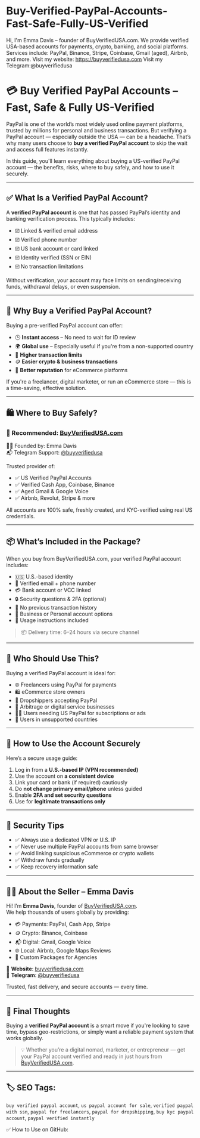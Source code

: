 # Buy-Verified-PayPal-Accounts-Fast-Safe-Fully-US-Verified
Hi, I'm Emma Davis – founder of BuyVerifiedUSA.com. We provide verified USA-based accounts for payments, crypto, banking, and social platforms. Services include: PayPal, Binance, Stripe, Coinbase, Gmail (aged), Airbnb, and more. Visit my website: https://buyverifiedusa.com  Visit my Telegram:@buyverifiedusa
# 💳 Buy Verified PayPal Accounts – Fast, Safe & Fully US-Verified

PayPal is one of the world’s most widely used online payment platforms, trusted by millions for personal and business transactions. But verifying a PayPal account — especially outside the USA — can be a headache. That’s why many users choose to **buy a verified PayPal account** to skip the wait and access full features instantly.

In this guide, you'll learn everything about buying a US-verified PayPal account — the benefits, risks, where to buy safely, and how to use it securely.

---

## ✅ What Is a Verified PayPal Account?

A **verified PayPal account** is one that has passed PayPal’s identity and banking verification process. This typically includes:

- ☑️ Linked & verified email address  
- ☑️ Verified phone number  
- ☑️ US bank account or card linked  
- ☑️ Identity verified (SSN or EIN)  
- ☑️ No transaction limitations  

Without verification, your account may face limits on sending/receiving funds, withdrawal delays, or even suspension.

---

## 🚀 Why Buy a Verified PayPal Account?

Buying a pre-verified PayPal account can offer:

- 🕒 **Instant access** – No need to wait for ID review  
- 🌍 **Global use** – Especially useful if you're from a non-supported country  
- 💸 **Higher transaction limits**  
- 🪙 **Easier crypto & business transactions**  
- 🛒 **Better reputation** for eCommerce platforms

If you're a freelancer, digital marketer, or run an eCommerce store — this is a time-saving, effective solution.

---

## 🛍️ Where to Buy Safely?

### 🔐 Recommended: [**BuyVerifiedUSA.com**](https://buyverifiedusa.com)  
👩‍💼 Founded by: Emma Davis  
📬 Telegram Support: [@buyverifiedusa](https://t.me/buyverifiedusa)

Trusted provider of:

- ✅ US Verified PayPal Accounts  
- ✅ Verified Cash App, Coinbase, Binance  
- ✅ Aged Gmail & Google Voice  
- ✅ Airbnb, Revolut, Stripe & more  

All accounts are 100% safe, freshly created, and KYC-verified using real US credentials.

---

## 📦 What’s Included in the Package?

When you buy from BuyVerifiedUSA.com, your verified PayPal account includes:

- 🇺🇸 U.S.-based identity  
- 📩 Verified email + phone number  
- 💳 Bank account or VCC linked  
- 🔒 Security questions & 2FA (optional)  
- 🧾 No previous transaction history  
- 💼 Business or Personal account options  
- 🧠 Usage instructions included

> 📦 Delivery time: 6–24 hours via secure channel

---

## 💼 Who Should Use This?

Buying a verified PayPal account is ideal for:

- 🌐 Freelancers using PayPal for payments  
- 🛍️ eCommerce store owners  
- 🧾 Dropshippers accepting PayPal  
- 🔁 Arbitrage or digital service businesses  
- 🧑‍💻 Users needing US PayPal for subscriptions or ads  
- 🚫 Users in unsupported countries

---

## 🧠 How to Use the Account Securely

Here’s a secure usage guide:

1. Log in from a **U.S.-based IP (VPN recommended)**  
2. Use the account on **a consistent device**  
3. Link your card or bank (if required) cautiously  
4. Do **not change primary email/phone** unless guided  
5. Enable **2FA and set security questions**  
6. Use for **legitimate transactions only**

---

## 🔐 Security Tips

- ✅ Always use a dedicated VPN or U.S. IP  
- ✅ Never use multiple PayPal accounts from same browser  
- ✅ Avoid linking suspicious eCommerce or crypto wallets  
- ✅ Withdraw funds gradually  
- ✅ Keep recovery information safe

---

## 👩‍💼 About the Seller – Emma Davis

Hi! I’m **Emma Davis**, founder of [BuyVerifiedUSA.com](https://buyverifiedusa.com).  
We help thousands of users globally by providing:

- 💳 Payments: PayPal, Cash App, Stripe  
- 🪙 Crypto: Binance, Coinbase  
- 📬 Digital: Gmail, Google Voice  
- 🌐 Local: Airbnb, Google Maps Reviews  
- 🛒 Custom Packages for Agencies  

🔗 **Website**: [buyverifiedusa.com](https://buyverifiedusa.com)  
📩 **Telegram**: [@buyverifiedusa](https://t.me/buyverifiedusa)

Trusted, fast delivery, and secure accounts — every time.

---

## 🏁 Final Thoughts

Buying a **verified PayPal account** is a smart move if you're looking to save time, bypass geo-restrictions, or simply want a reliable payment system that works globally.

> 💡 Whether you’re a digital nomad, marketer, or entrepreneur — get your PayPal account verified and ready in just hours from [BuyVerifiedUSA.com](https://buyverifiedusa.com).

---

## 🏷️ SEO Tags:

`buy verified paypal account`, `us paypal account for sale`, `verified paypal with ssn`, `paypal for freelancers`, `paypal for dropshipping`, `buy kyc paypal account`, `paypal verified instantly`

✅ How to Use on GitHub:
